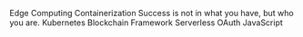 Edge Computing Containerization Success is not in what you have, but who you are. Kubernetes Blockchain Framework Serverless OAuth JavaScript
